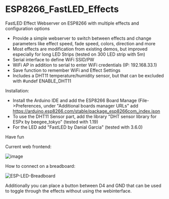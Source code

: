 # ESP8266_FastLED_Effects
FastLED Effect Webserver on ESP8266 with multiple effects and configuration options

- Provide a simple webserver to switch between effects and change parameters like effect speed, fade speed, colors, direction and more
- Most effects are modification from existing demos, but improved especially for long LED Strips (tested on 300 LED strip with 5m)
- Serial interface to define WiFi SSID/PW
- WiFi AP in addition to serial to enter WiFi credentials (IP: 192.168.33.1)
- Save function to remember WiFi and Effect Settings
- Includes a DHT11 temperature/humidity sensor, but that can be excluded with #undef ENABLE_DHT11

Installation:
- Install the Arduino IDE and add the ESP8266 Board Manage (File->Preferences, under "Additional boards manager URLs" add https://arduino.esp8266.com/stable/package_esp8266com_index.json
- To use the DHT11 Sensor part, add the library "DHT sensor library for ESPx by beegee_tokyo" (tested with 1.19)
- For the LED add "FastLED by Danial Garcia" (tested with 3.6.0)

Have fun

Current web frontend:

![image](https://github.com/bublath/ESP8266_FastLED_Effects/assets/74186638/fa47a364-715c-48be-a678-ba3bef8a3cf5)

How to connect on a breadboard:

![ESP-LED-Breadboard](https://github.com/bublath/ESP8266_FastLED_Effects/assets/74186638/d7c4b43d-d24e-4b5f-a0cd-3a004ecbfa49)

Additionally you can place a button between D4 and GND that can be used to toggle through the effects without using the webinterface.
